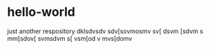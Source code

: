 # hello-world
just another respository
dklsdvsdv
sdv[sovmosmv
sv[
dsvm
[sdvm
s
mm[sdov[
svmsdvm
s[
vsm[od
v
mvs[domv
